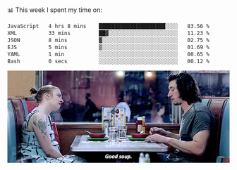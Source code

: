 📊 This week I spent my time on:
<!--START_SECTION:waka-->

```text
JavaScript   4 hrs 8 mins    █████████████████████░░░░   83.56 %
XML          33 mins         ██▓░░░░░░░░░░░░░░░░░░░░░░   11.23 %
JSON         8 mins          ▓░░░░░░░░░░░░░░░░░░░░░░░░   02.75 %
EJS          5 mins          ▒░░░░░░░░░░░░░░░░░░░░░░░░   01.69 %
YAML         1 min           ░░░░░░░░░░░░░░░░░░░░░░░░░   00.65 %
Bash         0 secs          ░░░░░░░░░░░░░░░░░░░░░░░░░   00.12 %
```

<!--END_SECTION:waka-->


![](goodSoup.gif)
